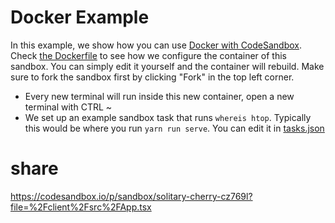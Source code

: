 # Docker Example

In this example, we show how you can use [Docker with CodeSandbox](https://codesandbox.io/post/introducing-docker-support-in-codesandbox). Check [the Dockerfile](./.codesandbox/Dockerfile) to see how we configure the container of this sandbox. You can simply edit it yourself and the container will rebuild. Make sure to fork the sandbox first by clicking "Fork" in the top left corner.

- Every new terminal will run inside this new container, open a new terminal with CTRL ~
- We set up an example sandbox task that runs `whereis htop`. Typically this would be where you run `yarn run serve`. You can edit it in [tasks.json](./.codesandbox/tasks.json)

# share

https://codesandbox.io/p/sandbox/solitary-cherry-cz769l?file=%2Fclient%2Fsrc%2FApp.tsx
